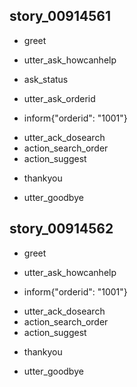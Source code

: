 ## story_00914561
* greet
 - utter_ask_howcanhelp
* ask_status
 - utter_ask_orderid
* inform{"orderid": "1001"}
 - utter_ack_dosearch
 - action_search_order
 - action_suggest
* thankyou
 - utter_goodbye
 
 ## story_00914562
 * greet
  - utter_ask_howcanhelp
 * inform{"orderid": "1001"}
  - utter_ack_dosearch
  - action_search_order
  - action_suggest
 * thankyou
  - utter_goodbye